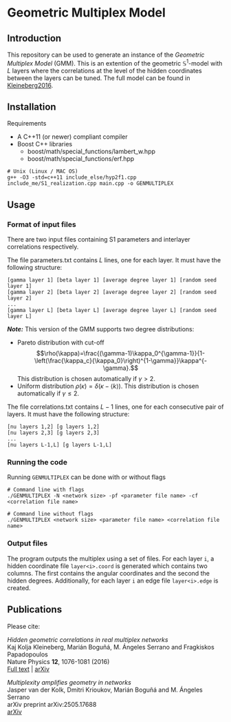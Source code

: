 # Geometric Multiplex Model

## Introduction

This repository can be used to generate an instance of the _Geometric Multiplex Model_ (GMM). This is an extention of the geometric $\mathbb{S}^1$-model with $L$ layers where the correlations at the level of the hidden coordinates between the layers can be tuned. The full model can be found in [Kleineberg2016](https://doi.org/10.1038/nphys3812). 

## Installation

Requirements 

* A C++11 (or newer) compliant compiler
* Boost C++ libraries
    * boost/math/special_functions/lambert_w.hpp
    * boost/math/special_functions/erf.hpp

```
# Unix (Linux / MAC OS)
g++ -O3 -std=c++11 include_else/hyp2f1.cpp include_me/S1_realization.cpp main.cpp -o GENMULTIPLEX
```

## Usage

### Format of input files

There are two input files containing S1 parameters and interlayer correlations respectively.

The file parameters.txt contains $L$ lines, one for each layer. It must have the following structure:

```
[gamma layer 1] [beta layer 1] [average degree layer 1] [random seed layer 1]
[gamma layer 2] [beta layer 2] [average degree layer 2] [random seed layer 2]
...
[gamma layer L] [beta layer L] [average degree layer L] [random seed layer L]
```

***Note:*** This version of the GMM supports two degree distributions:<br>
* Pareto distribution with cut-off $$\rho(\kappa)=\frac{(\gamma-1)\kappa_0^{\gamma-1}}{1-\left(\frac{\kappa_c}{\kappa_0}\right)^{1-\gamma}}\kappa^{-\gamma}.$$ This  distribution is chosen automatically if $\gamma>2$. 
* Uniform distribution $\rho(\kappa) = \delta\left(\kappa-\langle k\rangle\right)$. This distribution is chosen automatically if $\gamma\leq 2$.

The file correlations.txt contains $L-1$ lines, one for each consecutive pair of layers. It must have the following structure:

```
[nu layers 1,2] [g layers 1,2]
[nu layers 2,3] [g layers 2,3]
...
[nu layers L-1,L] [g layers L-1,L]
```

### Running the code

Running `GENMULTIPLEX` can be done with or without flags

```
# Command line with flags
./GENMULTIPLEX -N <network size> -pf <parameter file name> -cf <correlation file name>

# Command line without flags
./GENMULTIPLEX <network size> <parameter file name> <correlation file name>
```

### Output files

The program outputs the multiplex using a set of files. For each layer `i`, a hidden coordinate file `layer<i>.coord` is generated which contains two columns. The first contains the angular coordinates and the second the hidden degrees. Additionally, for each layer `i` an edge file `layer<i>.edge` is created.

## Publications 

Please cite:

_Hidden geometric correlations in real multiplex networks_<br>
Kaj Kolja Kleineberg, Marián Boguñá, M. Ángeles Serrano and Fragkiskos Papadopoulos
<br>
Nature Physics __12__, 1076-1081 (2016)<br>
[Full text](https://doi.org/10.1038/nphys3812) | [arXiv](https://doi.org/10.48550/arXiv.1601.04071)

_Multiplexity amplifies geometry in networks_<br>
Jasper van der Kolk, Dmitri Krioukov, Marián Boguñá and M. Ángeles Serrano<br>
arXiv preprint arXiv:2505.17688<br>
[arXiv](https://doi.org/10.48550/arXiv.2505.17688)
